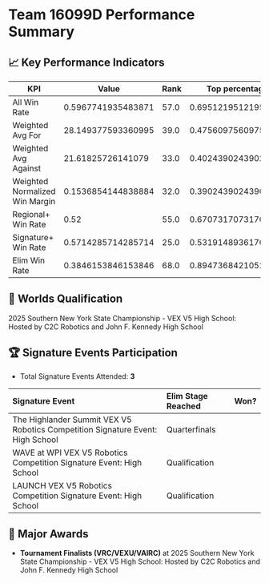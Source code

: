 # Team 16099D Performance Summary

## 📈 Key Performance Indicators
| KPI | Value | Rank | Top percentage |
| --- | ----- | ---- | ----- |
| All Win Rate | 0.5967741935483871 | 57.0 | 0.6951219512195121 |
| Weighted Avg For | 28.149377593360995 | 39.0 | 0.47560975609756095 |
| Weighted Avg Against | 21.61825726141079 | 33.0 | 0.4024390243902439 |
| Weighted Normalized Win Margin | 0.1536854144838884 | 32.0 | 0.3902439024390244 |
| Regional+ Win Rate | 0.52 | 55.0 | 0.6707317073170732 |
| Signature+ Win Rate | 0.5714285714285714 | 25.0 | 0.5319148936170213 |
| Elim Win Rate | 0.3846153846153846 | 68.0 | 0.8947368421052632 |


## 🎯 Worlds Qualification
2025 Southern New York State Championship - VEX V5 High School: Hosted by C2C Robotics and John F. Kennedy High School

## 🏆 Signature Events Participation
- Total Signature Events Attended: **3**

| Signature Event | Elim Stage Reached | Won? |
|:----------------|:-------------------|:----|
| The Highlander Summit VEX V5 Robotics Competition Signature Event: High School | Quarterfinals |  |
| WAVE at WPI VEX V5 Robotics Competition Signature Event: High School | Qualification |  |
| LAUNCH VEX V5 Robotics Competition Signature Event: High School | Qualification |  |


## 🥇 Major Awards
- **Tournament Finalists (VRC/VEXU/VAIRC)** at 2025 Southern New York State Championship - VEX V5 High School: Hosted by C2C Robotics and John F. Kennedy High School

